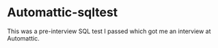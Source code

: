 # Automattic-sqltest
This was a pre-interview  SQL test I passed which got me an interview at Automattic.
